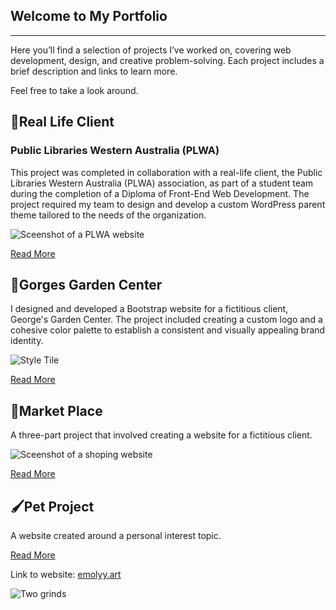 
<title>Emily Drage | Portfolio</title>
<meta name="description" content="Explore the portfolio of Emily Drage, showcasing projects in web development, design, and creative problem-solving. View real-life client work, personal projects, and more." />
<meta name="page-identifier" content="portfolio" />

<!-- Open Graph Tags -->
<meta property="og:title" content="Emily Drage | Portfolio" />
<meta property="og:description" content="Showcasing web development, design, and creative problem-solving projects, including real-life client work like PLWA, George's Garden Center, and more." />
<meta property="og:url" content="https://emilydrage.com/portfolio/" />
<meta property="og:image" content="https://imagedelivery.net/2DJRavW3O9VLw5fFBBZYRA/49bd6682-6073-4ad5-a4c5-566066539500/public" />
<meta property="og:type" content="website" />

</head>

<section class="content">


## Welcome to My Portfolio

---

Here you’ll find a selection of projects I’ve worked on, covering web development, design, and creative problem-solving. Each project includes a brief description and links to learn more.

Feel free to take a look around.


</section>
<section class="content">


## 📖Real Life Client 

### Public Libraries Western Australia (PLWA) 

This project was completed in collaboration with a real-life client, the Public Libraries Western Australia (PLWA) association, as part of a student team during the completion of a Diploma of Front-End Web Development. The project required my team to design and develop a custom WordPress parent theme tailored to the needs of the organization. 

![Sceenshot of a PLWA website](/assets/plwa.webp)


[Read More](./plwa)


</section>
<section class="content">


## 🌱Gorges Garden Center

I designed and developed a Bootstrap website for a fictitious client, George's Garden Center. The project included creating a custom logo and a cohesive color palette to establish a consistent and visually appealing brand identity.

![Style Tile](/assets/gg-style-tile.webp)


[Read More](./gorgesgarden)


</section>
<section class="content">


## 🫧Market Place

A three-part project that involved creating a website for a fictitious client. 

![Sceenshot of a shoping website](/assets/marketplace.webp)

[Read More](./market-place)


</section>
<section class="content">


## 🖌️Pet Project

A website created around a personal interest topic.

[Read More](./pet-project)


Link to website: [emolyy.art](https://emolyy.art/)

![Two grinds](https://imagedelivery.net/2DJRavW3O9VLw5fFBBZYRA/49bd6682-6073-4ad5-a4c5-566066539500/public)


</section>


